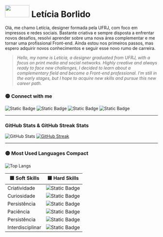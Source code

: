 # <img src="https://github.com/selenyh/Asserts/blob/main/Img/Logo%20letb%20retangular.png" width="80" height="40" /> **Letícia Borlido**


Olá, me chamo Letícia, designer formada pela UFRJ, com foco em impressos e redes sociais. Bastante criativa e sempre disposta a enfrentar novos desafios, resolvi aprender sobre uma nova área complementar e me tornar uma profissional Front-end. Ainda estou nos primeiros passos, mas espero adquirir novos conhecimentos e seguir esse novo rumo de carreira. 

> _Hello, my name is Letícia, a designer graduated from UFRJ, with a focus on print media and social networks. Highly creative and always ready to face new challenges, I decided to learn about a complementary field and become a Front-end professional. I'm still in the early stages, but I hope to acquire new skills and pursue this new career path._  



### 🟡 Connect with me

![Static Badge](https://img.shields.io/badge/Linkedin-me?style=for-the-badge&logo=linkedin&logoColor=fff100&color=0d1117&link=https%3A%2F%2Fwww.linkedin.com%2Fin%2Flet%C3%ADcia-borlido) ![Static Badge](https://img.shields.io/badge/Instagram-me?style=for-the-badge&logo=instagram&logoColor=fff100&color=0d1117&link=https%3A%2F%2Finstagram.com%2Fleticia_borlido)  ![Static Badge](https://img.shields.io/badge/Behance-me?style=for-the-badge&logo=behance&logoColor=fff100&color=0d1117&link=https%3A%2F%2Fbehance.net%2Fletb)  ![Static Badge](https://img.shields.io/badge/DirectMe-me?style=for-the-badge&logoColor=fff100&color=0d1117&link=https%3A%2F%2Fdirect.me%2Fletb)


--------------

### GitHub Stats & GitHub Streak Stats

![GitHub Stats](https://github-readme-stats.vercel.app/api?username=selenyh&theme=transparent&bg_color=0d1117&hide_border=true&show_icons=true&icon_color=1c6a79&title_color=1c6a79&text_color=FFFFFF)  [![GitHub Streak](https://streak-stats.demolab.com?user=Selenyh&theme=highcontrast&hide_border=true&border_radius=6.8&exclude_days=Sun%2CSat&background=45%2C0D11179F%2C05818631)](https://git.io/streak-stats) 


--------------

### 🟡 Most Used Languages Compact

![Top Langs](https://github-readme-stats-git-masterrstaa-rickstaa.vercel.app/api/top-langs/?username=selenyh&layout=compact&bg_color=0d1117&hide_border=true&title_color=fff100&text_color=FFFFFF)


| 🟦 Soft Skills  |  🟨 Hard Skills  |             
|---------------|-------------|
| Criatividade | ![Static Badge](https://img.shields.io/badge/Git-me?style=for-the-badge&logo=git&logoColor=fff100&color=0d1117) |
| Curiosidade  | ![Static Badge](https://img.shields.io/badge/GitHub-me?style=for-the-badge&logo=github&logoColor=fff100&color=151b23) |
| Persistência | ![Static Badge](https://img.shields.io/badge/Photoshop-me?style=for-the-badge&logo=adobephotoshop&logoColor=fff100&color=0d1117) |
| Paciência  | ![Static Badge](https://img.shields.io/badge/Illustrator-me?style=for-the-badge&logo=adobeillustrator&logoColor=fff100&color=151b23) |
| Persistência | ![Static Badge](https://img.shields.io/badge/Premiere-me?style=for-the-badge&logo=adobepremierepro&logoColor=fff100&color=0d1117) |
| Interdisciplinar | ![Static Badge](https://img.shields.io/badge/Trello-me?style=for-the-badge&logo=trello&logoColor=fff100&color=151b23) |